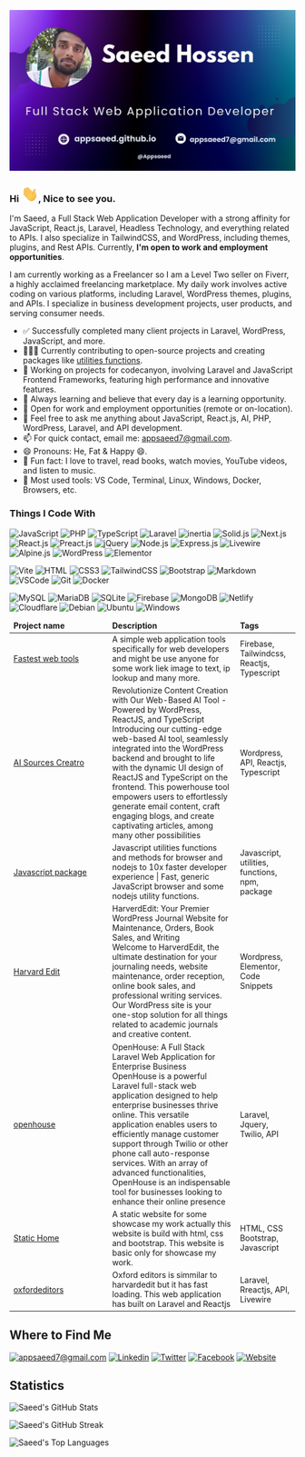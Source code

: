 ![GitHub Banner](assets/banner.jpg)

<h3>Hi <img src="assets/hello.gif" width="30" alt="hi" />, Nice to see you.</h3>

I'm Saeed, a Full Stack Web Application Developer with a strong affinity for JavaScript, React.js, Laravel, Headless Technology, and everything related to APIs. I also specialize in TailwindCSS, and WordPress, including themes, plugins, and Rest APIs. Currently, **I'm open to work and employment opportunities**.

I am currently working as a Freelancer so I am a Level Two seller on Fiverr, a highly acclaimed freelancing marketplace. My daily work involves active coding on various platforms, including Laravel, WordPress themes, plugins, and APIs. I specialize in business development projects, user products, and serving consumer needs.

- ✅ Successfully completed many client projects in Laravel, WordPress, JavaScript, and more.
- 🧑‍🤝‍🧑 Currently contributing to open-source projects and creating packages like [utilities functions](https://github.com/appsaeed/utilities-functions).
- 🔭 Working on projects for codecanyon, involving Laravel and JavaScript Frontend Frameworks, featuring high performance and innovative features.
- 🌱 Always learning and believe that every day is a learning opportunity.
- 👯 Open for work and employment opportunities (remote or on-location).
- 💬 Feel free to ask me anything about JavaScript, React.js, AI, PHP, WordPress, Laravel, and API development.
- 📫 For quick contact, email me: [appsaeed7@gmail.com](mailto:appsaeed7@gmail.com).
- 😄 Pronouns: He, Fat & Happy 😄.
- 🛬 Fun fact: I love to travel, read books, watch movies, YouTube videos, and listen to music.
- 🔧 Most used tools: VS Code, Terminal, Linux, Windows, Docker, Browsers, etc.

### Things I Code With

![JavaScript](https://img.shields.io/badge/JavaScript-F7DF1E?style=for-the-badge&logo=javascript&logoColor=black)
![PHP](https://img.shields.io/badge/PHP-777BB4?style=for-the-badge&logo=php&logoColor=white)
![TypeScript](https://img.shields.io/badge/TypeScript-007ACC?style=for-the-badge&logo=typescript&logoColor=white)
![Laravel](https://img.shields.io/badge/Laravel-FF2D20?style=for-the-badge&logo=laravel&logoColor=white)
![inertia](https://img.shields.io/badge/Inertiajs-5468ff?style=for-the-badge&logo=inertia&logoColor=white)
![Solid.js](https://img.shields.io/badge/solid.js-3282f6?style=for-the-badge&logo=solid&logoColor=white)
![Next.js](https://img.shields.io/badge/next.js-000000?style=for-the-badge&logo=nextdotjs&logoColor=white)
![React.js](https://img.shields.io/badge/React.js-087e92?style=for-the-badge&logo=react&logoColor=61DAFB)
![Preact.js](https://img.shields.io/badge/Preact.js-673ab8?style=for-the-badge&logo=preact&logoColor=61DAFB)
![jQuery](https://img.shields.io/badge/jQuery-0769AD?style=for-the-badge&logo=jquery&logoColor=white)
![Node.js](https://img.shields.io/badge/Node.js-43853D?style=for-the-badge&logo=node.js&logoColor=white)
![Express.js](https://img.shields.io/badge/Express.js-000000?style=for-the-badge&logo=express&logoColor=white)
![Livewire](https://img.shields.io/badge/Liverwire-FF2D20?style=for-the-badge&logo=laravel&logoColor=white)
![Alpine.js](https://img.shields.io/badge/Alpine.js-663399?style=for-the-badge&logo=alpine.js&logoColor=white)
![WordPress](https://img.shields.io/badge/Wordpress-21759B?style=for-the-badge&logo=wordpress&logoColor=white)
![Elementor](https://img.shields.io/badge/Elementor-9146FF?style=for-the-badge&logo=elementor&logoColor=white)

![Vite](https://img.shields.io/badge/Vite-43853D?style=for-the-badge&logo=vite&logoColor=white)
![HTML](https://img.shields.io/badge/HTML5-E34F26?style=for-the-badge&logo=html5&logoColor=white)
![CSS3](https://img.shields.io/badge/CSS3-1572B6?style=for-the-badge&logo=css3&logoColor=white)
![TailwindCSS](https://img.shields.io/badge/Tailwind_CSS-38B2AC?style=for-the-badge&logo=tailwind-css&logoColor=white)
![Bootstrap](https://img.shields.io/badge/Bootstrap-563D7C?style=for-the-badge&logo=bootstrap&logoColor=white)
![Markdown](https://img.shields.io/badge/Markdown-000000?style=for-the-badge&logo=markdown&logoColor=white)
![VSCode](https://img.shields.io/badge/Visual_Studio-5C2D91?style=for-the-badge&logo=visual%20studio&logoColor=white)
![Git](https://img.shields.io/badge/Git-F05032?style=for-the-badge&logo=git&logoColor=white)
![Docker](https://img.shields.io/badge/Docker-0CC1F3?style=for-the-badge&logo=docker&logoColor=white)

![MySQL](https://img.shields.io/badge/MySQL-005C84?style=for-the-badge&logo=mysql&logoColor=white)
![MariaDB](https://img.shields.io/badge/MariaDB-003545?style=for-the-badge&logo=mariadb&logoColor=white)
![SQLite](https://img.shields.io/badge/SQLite-07405E?style=for-the-badge&logo=sqlite&logoColor=white)
![Firebase](https://img.shields.io/badge/firebase-F7DF1E?&style=for-the-badge&logo=firebase&logoColor=black)
![MongoDB](https://img.shields.io/badge/MongoDB-4EA94B?style=for-the-badge&logo=mongodb&logoColor=white)
![Netlify](https://img.shields.io/badge/Netlify-00C7B7?style=for-the-badge&logo=netlify&logoColor=white)
![Cloudflare](https://img.shields.io/badge/Cloudflare-F38020?style=for-the-badge&logo=Cloudflare&logoColor=white)
![Debian](https://img.shields.io/badge/Debian-A81D33?style=for-the-badge&logo=debian&logoColor=white)
![Ubuntu](https://img.shields.io/badge/Ubuntu-e95420?style=for-the-badge&logo=ubuntu&logoColor=white)
![Windows](https://img.shields.io/badge/Windows-blue?style=for-the-badge&logo=windows&logoColor=white)

<table>
    <thead>
        <tr style="border: none;">
            <td style="min-width:160px"><b>Project name</b></td>
            <td><b>Description</b></td>
            <td><b>Tags</b></td>
        </tr>
    </thead>
    <tbody>
        <tr>
            <td><a href="https://appsaeed.github.io/ftools" target="_blank">Fastest web tools</a></td>
            <td>A simple web application tools specifically for web developers and might be use anyone for some work
                liek image to text, ip lookup and many more.</td>
            <td>Firebase, Tailwindcss, Reactjs, Typescript</td>
        </tr>
        <tr>
            <td><a href="https://appsaeed.github.io/asc" target="_blank">AI Sources Creatro</a></td>
            <td>
                Revolutionize Content Creation with Our Web-Based AI Tool - Powered by WordPress, ReactJS, and TypeScript
                <br>
                Introducing our cutting-edge web-based AI tool, seamlessly integrated into the WordPress backend and brought to life with the dynamic UI design of ReactJS and TypeScript on the frontend. This powerhouse tool empowers users to effortlessly generate email content, craft engaging blogs, and create captivating articles, among many other possibilities
            </td>
            <td>Wordpress, API, Reactjs, Typescript</td>
        </tr>
        <tr>
            <td><a href="https://github.com/appsaeed/utilities-functions" target="_blank">Javascript package</a></td>
            <td>
                Javascript utilities functions and methods for browser and nodejs to 10x faster developer experience |
                Fast, generic JavaScript browser and some nodejs utility functions.
            </td>
            <td>Javascript, utilities, functions, npm, package</td>
        </tr>
        <tr>
            <td><a href="https://harvardedit.com" target="_blank">Harvard Edit</a></td>
            <td>
                HarverdEdit: Your Premier WordPress Journal Website for Maintenance, Orders, Book Sales, and Writing
                <br>
                Welcome to HarverdEdit, the ultimate destination for your journaling needs, website maintenance, order reception, online book sales, and professional writing services. Our WordPress site is your one-stop solution for all things related to academic journals and creative content.
            </td>
            <td>Wordpress, Elementor, Code Snippets</td>
        </tr>
        <tr>
            <td><a href="https://portal.the247openhouse.com" target="_blank">openhouse</a></td>
            <td>
                OpenHouse: A Full Stack Laravel Web Application for Enterprise Business
                <br>
                OpenHouse is a powerful Laravel full-stack web application designed to help enterprise businesses thrive online. This versatile application enables users to efficiently manage customer support through Twilio or other phone call auto-response services. With an array of advanced functionalities, OpenHouse is an indispensable tool for businesses looking to enhance their online presence
            </td>
            <td>Laravel, Jquery, Twilio, API</td>
        </tr>
        <tr>
            <td><a href="https://appsaeed.github.io/static" target="_blank">Static Home</a></td>
            <td>A static website for some showcase my work actually this website is build with html, css and bootstrap.
                This website is basic only for showcase my work.</td>
            <td>HTML, CSS Bootstrap, Javascript</td>
        </tr>
        <tr>
            <td><a href="https://oxfordeditors.com" target="_blank">oxfordeditors</a></td>
            <td>Oxford editors is simmilar to harvardedit but it has fast loading. This web application has built on
                Laravel and Reactjs</td>
            <td>Laravel, Rreactjs, API, Livewire</td>
        </tr>
    </tbody>

</table>

## Where to Find Me

[![appsaeed7@gmail.com](https://img.shields.io/badge/Email-appsaeed7@gmail.com-ff2e00?style=for-the-badge&logo=gmail&logoColor=white)](mailto:appsaeed7@gmail.com)
[![Linkedin](https://img.shields.io/badge/LinkedIn-0077B5?style=for-the-badge&logo=linkedin&logoColor=white)](https://www.linkedin.com/in/appsaeed/)
[![Twitter](https://img.shields.io/badge/Twitter-1DA1F2?style=for-the-badge&logo=twitter&logoColor=white)](https://twitter.com/saeedhossens)
[![Facebook](https://img.shields.io/badge/Facebook-1877F2?style=for-the-badge&logo=facebook&logoColor=white)](https://facebook.com/appsaeed8)
[![Website](https://img.shields.io/badge/Website-1A56DB?style=for-the-badge&logo=apache&logoColor=white)](https://appsaeed.github.io)

## Statistics

![Saeed's GitHub Stats](https://github-readme-stats.vercel.app/api?username=appsaeed&theme=darcula&show_icons=true&hide_border=true)

![Saeed's GitHub Streak](https://github-readme-streak-stats.herokuapp.com/?user=appsaeed&theme=darcula&hide_border=true)

![Saeed's Top Languages](https://github-readme-stats.vercel.app/api/top-langs/?username=appsaeed&theme=darcula&show_icons=true&hide_border=true&layout=compact)
